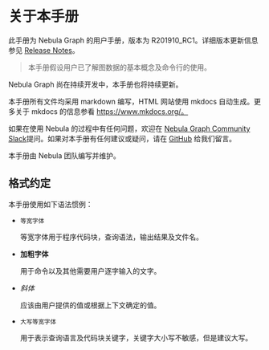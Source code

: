 # 关于本手册

此手册为 Nebula Graph 的用户手册，版本为 R201910_RC1。详细版本更新信息参见 [Release Notes](https://github.com/vesoft-inc/nebula/releases)。
> 本手册假设用户已了解图数据的基本概念及命令行的使用。

Nebula Graph 尚在持续开发中，本手册也将持续更新。

本手册所有文件均采用 markdown 编写，HTML 网站使用 mkdocs 自动生成。更多关于 mkdocs 的信息参看 https://www.mkdocs.org/。

如果在使用 Nebula 的过程中有任何问题，欢迎在 [Nebula Graph Community Slack](https://join.slack.com/t/nebulagraph/shared_invite/enQtNjIzMjQ5MzE2OTQ2LTM0MjY0MWFlODg3ZTNjMjg3YWU5ZGY2NDM5MDhmOGU2OWI5ZWZjZDUwNTExMGIxZTk2ZmQxY2Q2MzM1OWJhMmY#")提问。如果对本手册有任何建议或疑问，请在 [GitHub](https://github.com/vesoft-inc/nebula/issues) 给我们留言。

本手册由 Nebula 团队编写并维护。

## 格式约定

本手册使用如下语法惯例：

- `等宽字体`

    等宽字体用于程序代码块，查询语法，输出结果及文件名。

- **加粗字体**

    用于命令以及其他需要用户逐字输入的文字。

- *斜体*

    应该由用户提供的值或根据上下文确定的值。

- `大写等宽字体`

     用于表示查询语言及代码块关键字，关键字大小写不敏感，但是建议大写。
